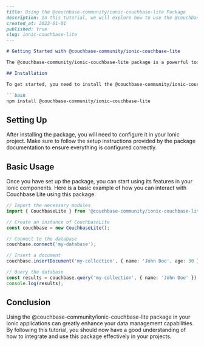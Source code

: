 ```markdown
---
title: Using the @couchbase-community/ionic-couchbase-lite Package
description: In this tutorial, we will explore how to use the @couchbase-community/ionic-couchbase-lite package in your Ionic applications.
created_at: 2022-01-01
published: true
slug: ionic-couchbase-lite
---

# Getting Started with @couchbase-community/ionic-couchbase-lite

The @couchbase-community/ionic-couchbase-lite package is a powerful tool that allows you to integrate Couchbase Lite functionality seamlessly into your Ionic applications. This tutorial will guide you through the process of setting up and using this package in your projects.

## Installation

To get started, you need to install the @couchbase-community/ionic-couchbase-lite package using npm. Run the following command in your project directory:

```bash
npm install @couchbase-community/ionic-couchbase-lite
```

## Setting Up

After installing the package, you will need to configure it in your Ionic project. Make sure to follow the setup instructions provided by the package documentation to ensure everything is configured correctly.

## Basic Usage

Once you have set up the package, you can start using its features in your Ionic components. Here is a basic example of how you can interact with Couchbase Lite using this package:

```typescript
// Import the necessary modules
import { CouchbaseLite } from '@couchbase-community/ionic-couchbase-lite';

// Create an instance of CouchbaseLite
const couchbase = new CouchbaseLite();

// Connect to the database
couchbase.connect('my-database');

// Insert a document
couchbase.insertDocument('my-collection', { name: 'John Doe', age: 30 });

// Query the database
const results = couchbase.query('my-collection', { name: 'John Doe' });
console.log(results);
```

## Conclusion

Using the @couchbase-community/ionic-couchbase-lite package in your Ionic applications can greatly enhance your data management capabilities. By following this tutorial, you should now have a good understanding of how to integrate and use this package effectively in your projects.
```
```
